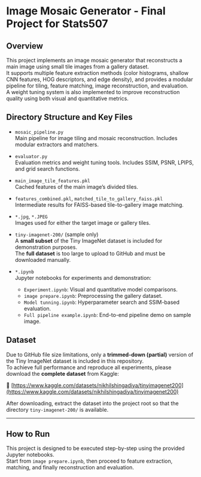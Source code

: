 # Image Mosaic Generator - Final Project for Stats507

## Overview

This project implements an image mosaic generator that reconstructs a main image using small tile images from a gallery dataset.  
It supports multiple feature extraction methods (color histograms, shallow CNN features, HOG descriptors, and edge density), and provides a modular pipeline for tiling, feature matching, image reconstruction, and evaluation.  
A weight tuning system is also implemented to improve reconstruction quality using both visual and quantitative metrics.

## Directory Structure and Key Files

- `mosaic_pipeline.py`  
  Main pipeline for image tiling and mosaic reconstruction. Includes modular extractors and matchers.

- `evaluator.py`  
  Evaluation metrics and weight tuning tools. Includes SSIM, PSNR, LPIPS, and grid search functions.

- `main_image_tile_features.pkl`  
  Cached features of the main image’s divided tiles.

- `features_combined.pkl`, `matched_tile_to_gallery_faiss.pkl`  
  Intermediate results for FAISS-based tile-to-gallery image matching.

- `*.jpg`, `*.JPEG`  
  Images used for either the target image or gallery tiles.

- `tiny-imagenet-200/` (sample only)  
  A **small subset** of the Tiny ImageNet dataset is included for demonstration purposes.  
  The **full dataset** is too large to upload to GitHub and must be downloaded manually.


- `*.ipynb`  
  Jupyter notebooks for experiments and demonstration:
  - `Experiment.ipynb`: Visual and quantitative model comparisons.
  - `image prepare.ipynb`: Preprocessing the gallery dataset.
  - `Model tunning.ipynb`: Hyperparameter search and SSIM-based evaluation.
  - `Full pipeline example.ipynb`: End-to-end pipeline demo on sample image.
 
## Dataset

Due to GitHub file size limitations, only a **trimmed-down (partial)** version of the Tiny ImageNet dataset is included in this repository.  
To achieve full performance and reproduce all experiments, please download the **complete dataset** from Kaggle:

🔗 [https://www.kaggle.com/datasets/nikhilshingadiya/tinyimagenet200](https://www.kaggle.com/datasets/nikhilshingadiya/tinyimagenet200)

After downloading, extract the dataset into the project root so that the directory `tiny-imagenet-200/` is available.

---


## How to Run

This project is designed to be executed step-by-step using the provided Jupyter notebooks.  
Start from `image prepare.ipynb`, then proceed to feature extraction, matching, and finally reconstruction and evaluation.
